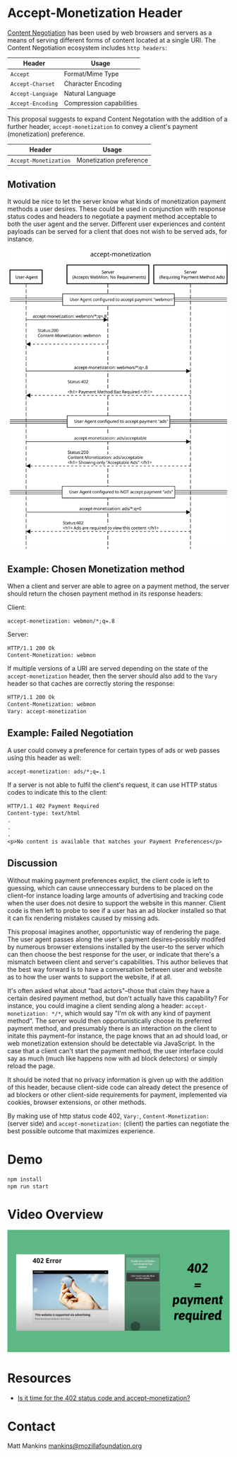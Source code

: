 # Accept-Monetization Header

[Content Negotiation](https://developer.mozilla.org/en-US/docs/Web/HTTP/Content_negotiation) has been used by web browsers and servers as a means of serving different forms of content located at a single URI. The Content Negotiation ecosystem includes `http headers`:

| Header            | Usage                    |
| ----------------- | ------------------------ |
| `Accept`          | Format/Mime Type         |
| `Accept-Charset`  | Character Encoding       |
| `Accept-Language` | Natural Language         |
| `Accept-Encoding` | Compression capabilities |

This proposal suggests to expand Content Negotation with the addition of a further header, `accept-monetization` to convey a client's payment (monetization) preference.

| Header                | Usage                   |
| --------------------- | ----------------------- |
| `Accept-Monetization` | Monetization preference |

## Motivation

It would be nice to let the server know what kinds of monetization payment methods a user desires. These could be used in conjunction with response status codes and headers to negotiate a payment method acceptable to both the user agent and the server. Different user experiences and content payloads can be served for a client that does not wish to be served ads, for instance.

![Alt text](./static/docs/sequence.svg)

## Example: Chosen Monetization method

When a client and server are able to agree on a payment method, the server should return the chosen payment method in its response headers:

Client:

```
accept-monetization: webmon/*;q=.8
```

Server:

```
HTTP/1.1 200 Ok
Content-Monetization: webmon
```

If multiple versions of a URI are served depending on the state of the `accept-monetization` header, then the server should also add to the `Vary` header so that caches are correctly storing the response:

```
HTTP/1.1 200 Ok
Content-Monetization: webmon
Vary: accept-monetization
```

## Example: Failed Negotiation

A user could convey a preference for certain types of ads or web passes using this header as well:

```
accept-monetization: ads/*;q=.1
```

If a server is not able to fulfil the client's request, it can use HTTP status codes to indicate this to the client:

```
HTTP/1.1 402 Payment Required
Content-type: text/html
.
.
.
<p>No content is available that matches your Payment Preferences</p>
```

## Discussion

Without making payment preferences explict, the client code is left to guessing, which can cause unneccessary burdens to be placed on the client–for instance loading large amounts of advertising and tracking code when the user does not desire to support the website in this manner. Client code is then left to probe to see if a user has an ad blocker installed so that it can fix rendering mistakes caused by missing ads.

This proposal imagines another, opportunistic way of rendering the page. The user agent passes along the user's payment desires–possibly modifed by numerous browser extensions installed by the user–to the server which can then choose the best response for the user, or indicate that there's a mismatch between client and server's capabilities. This author believes that the best way forward is to have a conversation between user and website as to how the user wants to support the website, if at all.

It's often asked what about "bad actors"–those that claim they have a certain desired payment method, but don't actually have this capability? For instance, you could imagine a client sending along a header: `accept-monetization: */*`, which would say "I'm ok with any kind of payment method". The server would then opportunistically choose its preferred payment method, and presumably there is an interaction on the client to initate this payment–for instance, the page knows that an ad should load, or web monetization extension should be detectable via JavaScript. In the case that a client can't start the payment method, the user interface could say as much (much like happens now with ad block detectors) or simply reload the page.

It should be noted that no privacy information is given up with the addition of this header, because client-side code can already detect the presence of ad blockers or other client-side requirements for payment, implemented via cookies, browser extensions, or other methods.

By making use of http status code 402, `Vary:`, `Content-Monetization:` (server side) and `accept-monetization:` (client) the parties can negotiate the best possible outcome that maximizes experience.

# Demo

```
npm install
npm run start
```

# Video Overview

[![YouTube Presentation](https://github.com/mankins/accept-monetization/blob/main/static/youtube_thumb.png)](https://www.youtube.com/watch?v=8_xzL2dTy7o "YouTube Presentation")


# Resources

- [Is it time for the 402 status code and accept-monetization?](https://www.notion.so/Is-it-time-for-the-402-status-code-and-accept-monetization-513ede526d954e6f81f01c13a144e26a)

# Contact

Matt Mankins <mankins@mozillafoundation.org>

